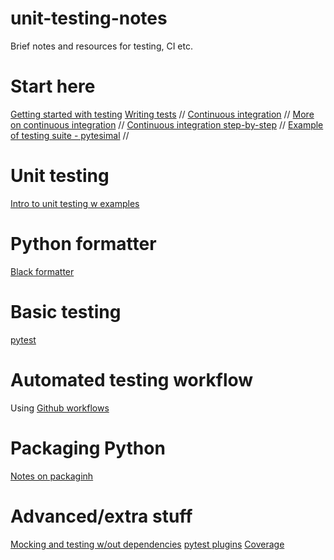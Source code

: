 # unit-testing-notes
Brief notes and resources for testing, CI etc.

# Start here
[Getting started with testing](https://realpython.com/python-testing/)
[Writing tests](https://docs.python-guide.org/writing/tests/) // 
[Continuous integration](https://docs.python-guide.org/scenarios/ci/) //
[More on continuous integration](https://www.fullstackpython.com/continuous-integration.html) // 
[Continuous integration step-by-step](https://realpython.com/python-continuous-integration/) // 
[Example of testing suite - pytesimal](https://github.com/murphyqm/pytesimal/tree/master/tests) // 

# Unit testing
[Intro to unit testing w examples](https://www.datacamp.com/community/tutorials/unit-testing-python)


# Python formatter
[Black formatter](https://www.geeksforgeeks.org/python-code-formatting-using-black/#:~:text=Black%20is%20the%20uncompromising%20Python,energy%20for%20more%20important%20matters.)

# Basic testing
[pytest](https://docs.pytest.org/en/6.2.x/)

# Automated testing workflow

Using [Github workflows](https://docs.github.com/en/actions/automating-builds-and-tests/building-and-testing-python)

# Packaging Python

[Notes on packaginh](https://packaging.python.org/en/latest/tutorials/packaging-projects/)


# Advanced/extra stuff

[Mocking and testing w/out dependencies](https://talkpython.fm/episodes/show/287/testing-without-dependencies-mocking-in-python)
[pytest plugins](https://talkpython.fm/episodes/show/267/15-amazing-pytest-plugins)
[Coverage](https://talkpython.fm/episodes/show/178/coverage.py)
